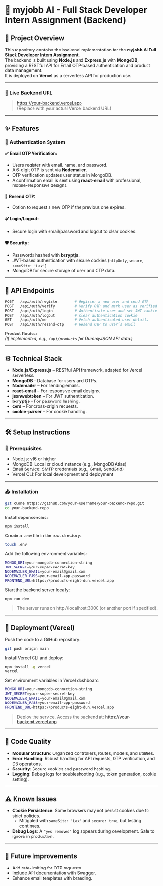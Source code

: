 # 🧠 myjobb AI - Full Stack Developer Intern Assignment (Backend)

## 📘 Project Overview

This repository contains the backend implementation for the **myjobb AI Full Stack Developer Intern Assignment**.  
The backend is built using **Node.js** and **Express.js** with **MongoDB**, providing a RESTful API for Email OTP-based authentication and product data management.  
It is deployed on **Vercel** as a serverless API for production use.

---

### 🔗 Live Backend URL

> https://your-backend.vercel.app  
(Replace with your actual Vercel backend URL)

---

## ✨ Features

### 🔐 Authentication System

#### ✅ Email OTP Verification:
- Users register with email, name, and password.
- A 6-digit OTP is sent via **Nodemailer**.
- OTP verification updates user status in MongoDB.
- A confirmation email is sent using **react-email** with professional, mobile-responsive designs.

#### 🔁 Resend OTP:
- Option to request a new OTP if the previous one expires.

#### 🔓 Login/Logout:
- Secure login with email/password and logout to clear cookies.

#### 🛡️ Security:
- Passwords hashed with **bcryptjs**.
- JWT-based authentication with secure cookies (`httpOnly`, `secure`, `sameSite: 'Lax'`).
- MongoDB for secure storage of user and OTP data.

---

## 📡 API Endpoints

```bash
POST   /api/auth/register       # Register a new user and send OTP
POST   /api/auth/verify         # Verify OTP and mark user as verified
POST   /api/auth/login          # Authenticate user and set JWT cookie
POST   /api/auth/logout         # Clear authentication cookie
GET    /api/auth/me             # Fetch authenticated user details
POST   /api/auth/resend-otp     # Resend OTP to user’s email
```

Product Routes:  
*(If implemented, e.g., `/api/products` for DummyJSON API data.)*

---

## ⚙️ Technical Stack

- **Node.js/Express.js** – RESTful API framework, adapted for Vercel serverless.
- **MongoDB** – Database for users and OTPs.
- **Nodemailer** – For sending emails.
- **react-email** – For responsive email designs.
- **jsonwebtoken** – For JWT authentication.
- **bcryptjs** – For password hashing.
- **cors** – For cross-origin requests.
- **cookie-parser** – For cookie handling.

---

## 🛠️ Setup Instructions

### 🔧 Prerequisites

- Node.js: v16 or higher
- MongoDB: Local or cloud instance (e.g., MongoDB Atlas)
- Email Service: SMTP credentials (e.g., Gmail, SendGrid)
- Vercel CLI: For local development and deployment

---

### 📥 Installation

```bash
git clone https://github.com/your-username/your-backend-repo.git
cd your-backend-repo
```

Install dependencies:

```bash
npm install
```

Create a `.env` file in the root directory:

```bash
touch .env
```

Add the following environment variables:

```bash
MONGO_URI=your-mongodb-connection-string
JWT_SECRET=your-super-secret-key
NODEMAILER_EMAIL=your-email@gmail.com
NODEMAILER_PASS=your-email-app-password
FRONTEND_URL=https://products-eight-dun.vercel.app
```

Start the backend server locally:

```bash
npm run dev
```

> The server runs on http://localhost:3000 (or another port if specified).

---

## 🚀 Deployment (Vercel)

Push the code to a GitHub repository:

```bash
git push origin main
```

Install Vercel CLI and deploy:

```bash
npm install -g vercel
vercel
```

Set environment variables in Vercel dashboard:

```bash
MONGO_URI=your-mongodb-connection-string
JWT_SECRET=your-super-secret-key
NODEMAILER_EMAIL=your-email@gmail.com
NODEMAILER_PASS=your-email-app-password
FRONTEND_URL=https://products-eight-dun.vercel.app
```

> Deploy the service. Access the backend at: https://your-backend.vercel.app

---

## 🧼 Code Quality

- **Modular Structure**: Organized controllers, routes, models, and utilities.
- **Error Handling**: Robust handling for API requests, OTP verification, and DB operations.
- **Security**: Secure cookies and password hashing.
- **Logging**: Debug logs for troubleshooting (e.g., token generation, cookie setting).

---

## ⚠️ Known Issues

- **Cookie Persistence**: Some browsers may not persist cookies due to strict policies.
  - Mitigated with `sameSite: 'Lax'` and `secure: true`, but testing continues.
- **Debug Logs**: A `"yes removed"` log appears during development. Safe to ignore in production.

---

## 🌱 Future Improvements

- Add rate-limiting for OTP requests.
- Include API documentation with Swagger.
- Enhance email templates with branding.
